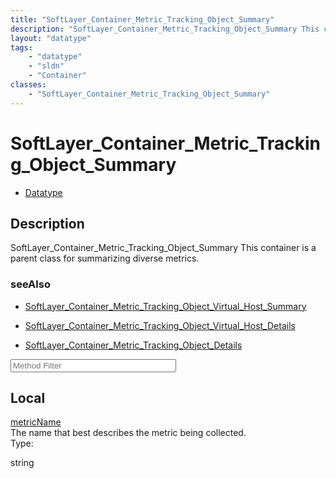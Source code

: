 ```yaml
---
title: "SoftLayer_Container_Metric_Tracking_Object_Summary"
description: "SoftLayer_Container_Metric_Tracking_Object_Summary This container is a parent class for summarizing diverse metrics."
layout: "datatype"
tags:
    - "datatype"
    - "sldn"
    - "Container"
classes:
    - "SoftLayer_Container_Metric_Tracking_Object_Summary"
---
```


# SoftLayer_Container_Metric_Tracking_Object_Summary
<div id='service-datatype'>
    <ul id='sldn-reference-tabs'>
        <li id='datatype'> <a href='/reference/datatypes/SoftLayer_Container_Metric_Tracking_Object_Summary' >Datatype</a></li>
    </ul>
</div>

## Description 
SoftLayer_Container_Metric_Tracking_Object_Summary This container is a parent class for summarizing diverse metrics.



### seeAlso

* [SoftLayer_Container_Metric_Tracking_Object_Virtual_Host_Summary](/reference/datatypes/SoftLayer_Container_Metric_Tracking_Object_Virtual_Host_Summary )


* [SoftLayer_Container_Metric_Tracking_Object_Virtual_Host_Details](/reference/datatypes/SoftLayer_Container_Metric_Tracking_Object_Virtual_Host_Details )


* [SoftLayer_Container_Metric_Tracking_Object_Details](/reference/datatypes/SoftLayer_Container_Metric_Tracking_Object_Details )




<!-- Service Filer BEGIN -->
<div class="view-filters">
        <div class="clearfix">
            <div class="search-input-box">
                <input placeholder="Method Filter" onkeyup="titleSearch(inputId='prop-input', divId='properties', elementClass='prop-row')" 
                    type="text" id="prop-input" value="" size="30" maxlength="128" class="form-text">
            </div>
        </div>
</div>
<!-- Service Filer END -->

<div id="properties" class="content">
    <div id="localProperties" class="prop-content" >
        <h2>Local</h2>
                <div class='prop-row views-row'>
            <span class='views-field-title'><a href="#metricName" name=metricName>metricName</a></span>
            <div class='views-field-body'>The name that best describes the metric being collected. </div>
            <span class="type-label">Type:</span> <div class='type-content'><p>string</p></div>
        </div>
            </div>
    </div>


